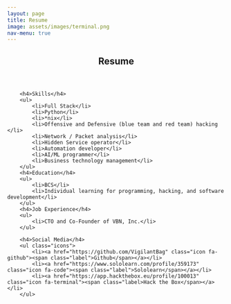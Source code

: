 ```yaml
---
layout: page
title: Resume
image: assets/images/terminal.png
nav-menu: true
---
```


<!-- Main -->
<div id="main" class="alt">

<!-- One -->
<section id="one">
	<div class="inner">
		<header class="major">
			<h1>Resume</h1>
		</header>

<!-- Content -->
<div class="row">
	<div class="6u 12u$(small)">

		<h4>Skills</h4>
		<ul>
			<li>Full Stack</li>
			<li>Python</li>
			<li>*nix</li>
			<li>Offensive and Defensive (blue team and red team) hacking </li>
			<li>Network / Packet analysis</li>
			<li>Hidden Service operator</li>
			<li>Automation developer</li>
			<li>AI/ML programmer</li>
			<li>Business technology management</li>
		</ul>
		<h4>Education</h4>
		<ul>
			<li>BCS</li>
			<li>Individual learning for programming, hacking, and software development</li>
		</ul>
		<h4>Job Experience</h4>
		<ul>
			<li>CTO and Co-Founder of VBN, Inc.</li>
		</ul>

		<h4>Social Media</h4>
		<ul class="icons">
			<li><a href="https://github.com/VigilantBag" class="icon fa-github"><span class="label">Github</span></a></li>
			<li><a href="https://www.sololearn.com/profile/359173" class="icon fa-code"><span class="label">Sololearn</span></a></li>
			<li><a href="https://app.hackthebox.eu/profile/100013" class="icon fa-terminal"><span class="label>Hack the Box</span></a></li>
		</ul>
</div>

</div>
